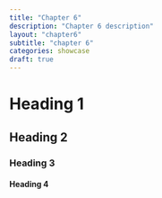 ```yaml
---
title: "Chapter 6"
description: "Chapter 6 description"
layout: "chapter6"
subtitle: "chapter 6"
categories: showcase
draft: true 
---
```


# Heading 1

## Heading 2

### Heading 3

#### Heading 4